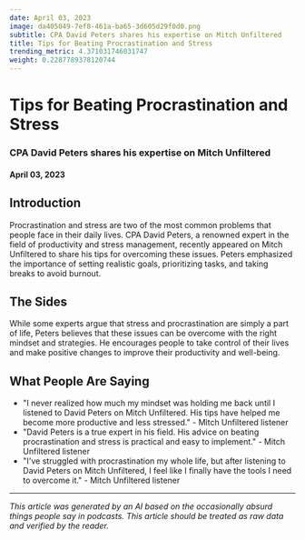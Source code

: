 ```yaml
---
date: April 03, 2023
image: da405049-7ef8-461a-ba65-3d605d29f0d0.png
subtitle: CPA David Peters shares his expertise on Mitch Unfiltered
title: Tips for Beating Procrastination and Stress
trending_metric: 4.371031746031747
weight: 0.2287789378120744
---
```

# Tips for Beating Procrastination and Stress
### CPA David Peters shares his expertise on Mitch Unfiltered
#### April 03, 2023

## Introduction
Procrastination and stress are two of the most common problems that people face in their daily lives. CPA David Peters, a renowned expert in the field of productivity and stress management, recently appeared on Mitch Unfiltered to share his tips for overcoming these issues. Peters emphasized the importance of setting realistic goals, prioritizing tasks, and taking breaks to avoid burnout.

## The Sides
While some experts argue that stress and procrastination are simply a part of life, Peters believes that these issues can be overcome with the right mindset and strategies. He encourages people to take control of their lives and make positive changes to improve their productivity and well-being.

## What People Are Saying
- "I never realized how much my mindset was holding me back until I listened to David Peters on Mitch Unfiltered. His tips have helped me become more productive and less stressed." - Mitch Unfiltered listener
- "David Peters is a true expert in his field. His advice on beating procrastination and stress is practical and easy to implement." - Mitch Unfiltered listener
- "I've struggled with procrastination my whole life, but after listening to David Peters on Mitch Unfiltered, I feel like I finally have the tools I need to overcome it." - Mitch Unfiltered listener

 --- 

*This article was generated by an AI based on the occasionally absurd things people say in podcasts. This article should be treated as raw data and verified by the reader.*